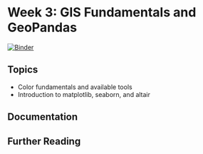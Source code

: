 # Week 3: GIS Fundamentals and GeoPandas

[![Binder](https://mybinder.org/badge_logo.svg)](https://mybinder.org/v2/gh/MUSA-620-Spring-2019/week-3/master?filepath=lecture-3.ipynb)

## Topics

- Color fundamentals and available tools
- Introduction to matplotlib, seaborn, and altair

## Documentation

## Further Reading
